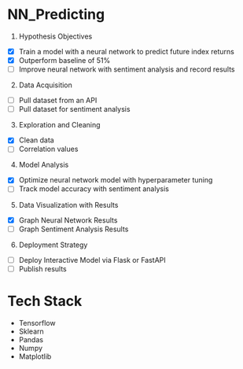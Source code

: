 # NN_Predicting

1. Hypothesis Objectives
- [X] Train a model with a neural network to predict future index returns 
- [X] Outperform baseline of 51%
- [ ] Improve neural network with sentiment analysis and record results

2. Data Acquisition
- [ ] Pull dataset from an API
- [ ] Pull dataset for sentiment analysis

3. Exploration and Cleaning
- [X] Clean data
- [ ] Correlation values
 
4. Model Analysis
- [X] Optimize neural network model with hyperparameter tuning
- [ ] Track model accuracy with sentiment analysis

5. Data Visualization with Results
- [X] Graph Neural Network Results
- [ ] Graph Sentiment Analysis Results

6. Deployment Strategy
- [ ] Deploy Interactive Model via Flask or FastAPI
- [ ] Publish results 

# Tech Stack
- Tensorflow
- Sklearn
- Pandas
- Numpy
- Matplotlib